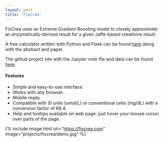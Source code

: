 ```yaml
---
layout: post
title: 'FixCrea'
---
```

FixCrea uses an Extreme Gradient Boosting model to closely approximate an enzymatically-derived result for a given Jaffe-based creatinine result.

A free calculator written with Python and Flask can be found [here](https://fixcrea.com) along with the abstract and paper.

The github project site with the Jupyter note file and data can be found [here](https://github.com/fixcrea/fixcrea).

#### Features
- Simple and easy-to-use interface.
- Works with any browser.
- Mobile ready.
- Compatible with SI units (umol/L) or conventional units (mg/dL) with a conversion factor of 88.4.
- Help and tooltips available on web page: just hover your mouse cursor over parts of the page.

{% include image.html url="https://fixcrea.com" image="projects/fixcrea/demo.jpg" %}